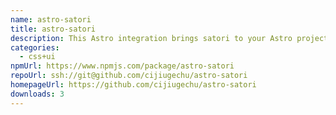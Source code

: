 ```yaml
---
name: astro-satori
title: astro-satori
description: This Astro integration brings satori to your Astro project.
categories:
  - css+ui
npmUrl: https://www.npmjs.com/package/astro-satori
repoUrl: ssh://git@github.com/cijiugechu/astro-satori
homepageUrl: https://github.com/cijiugechu/astro-satori
downloads: 3
---
```

